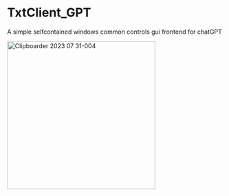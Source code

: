 # TxtClient_GPT
A simple selfcontained windows common controls gui frontend for chatGPT


<img width="344" alt="Clipboarder 2023 07 31-004" src="https://github.com/wolfman616/TxtClient_GPT/assets/62726599/860bc1b5-8dc1-4b12-befc-6a986a09682c">
